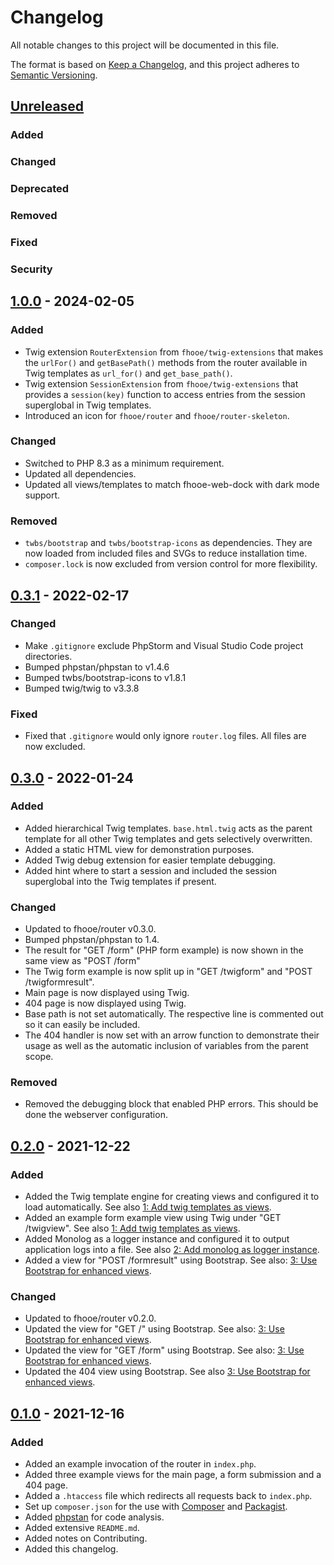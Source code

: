 # Changelog

All notable changes to this project will be documented in this file.

The format is based on [Keep a Changelog](https://keepachangelog.com/en/1.1.0/),
and this project adheres to [Semantic Versioning](https://semver.org/spec/v2.0.0.html).

## [Unreleased]

### Added
### Changed
### Deprecated
### Removed
### Fixed
### Security

## [1.0.0] - 2024-02-05

### Added

- Twig extension `RouterExtension` from `fhooe/twig-extensions` that makes the `urlFor()` and `getBasePath()` methods
  from the router available in Twig templates as `url_for()` and `get_base_path()`.
- Twig extension `SessionExtension` from `fhooe/twig-extensions` that provides a `session(key)` function to access
  entries from the session superglobal in Twig templates.
- Introduced an icon for `fhooe/router` and `fhooe/router-skeleton`.

### Changed

- Switched to PHP 8.3 as a minimum requirement.
- Updated all dependencies.
- Updated all views/templates to match fhooe-web-dock with dark mode support.

### Removed

- `twbs/bootstrap` and `twbs/bootstrap-icons` as dependencies. They are now loaded from included files and SVGs to
  reduce installation time.
- `composer.lock` is now excluded from version control for more flexibility.

## [0.3.1] - 2022-02-17

### Changed

- Make `.gitignore` exclude PhpStorm and Visual Studio Code project directories.
- Bumped phpstan/phpstan to v1.4.6
- Bumped twbs/bootstrap-icons to v1.8.1
- Bumped twig/twig to v3.3.8

### Fixed

- Fixed that `.gitignore` would only ignore `router.log` files. All files are now excluded.

## [0.3.0] - 2022-01-24

### Added

- Added hierarchical Twig templates. `base.html.twig` acts as the parent template for all other Twig templates and gets
  selectively overwritten.
- Added a static HTML view for demonstration purposes.
- Added Twig debug extension for easier template debugging.
- Added hint where to start a session and included the session superglobal into the Twig templates if present.

### Changed

- Updated to fhooe/router v0.3.0.
- Bumped phpstan/phpstan to 1.4.
- The result for "GET /form" (PHP form example) is now shown in the same view as "POST /form"
- The Twig form example is now split up in "GET /twigform" and "POST /twigformresult".
- Main page is now displayed using Twig.
- 404 page is now displayed using Twig.
- Base path is not set automatically. The respective line is commented out so it can easily be included.
- The 404 handler is now set with an arrow function to demonstrate their usage as well as the automatic inclusion of
  variables from the parent scope.

### Removed

- Removed the debugging block that enabled PHP errors. This should be done the webserver configuration.

## [0.2.0] - 2021-12-22

### Added

- Added the Twig template engine for creating views and configured it to load automatically. See
  also [1: Add twig templates as views](https://github.com/Digital-Media/fhooe-router-skeleton/issues/1).
- Added an example form example view using Twig under "GET /twigview". See
  also [1: Add twig templates as views](https://github.com/Digital-Media/fhooe-router-skeleton/issues/1).
- Added Monolog as a logger instance and configured it to output application logs into a file. See
  also [2: Add monolog as logger instance](https://github.com/Digital-Media/fhooe-router-skeleton/issues/2).
- Added a view for "POST /formresult" using Bootstrap. See
  also: [3: Use Bootstrap for enhanced views](https://github.com/Digital-Media/fhooe-router-skeleton/issues/3).

### Changed

- Updated to fhooe/router v0.2.0.
- Updated the view for "GET /" using Bootstrap. See
  also: [3: Use Bootstrap for enhanced views](https://github.com/Digital-Media/fhooe-router-skeleton/issues/3).
- Updated the view for "GET /form" using Bootstrap. See
  also: [3: Use Bootstrap for enhanced views](https://github.com/Digital-Media/fhooe-router-skeleton/issues/3).
- Updated the 404 view using Bootstrap. See
  also [3: Use Bootstrap for enhanced views](https://github.com/Digital-Media/fhooe-router-skeleton/issues/3).

## [0.1.0] - 2021-12-16

### Added

- Added an example invocation of the router in `index.php`.
- Added three example views for the main page, a form submission and a 404 page.
- Added a `.htaccess` file which redirects all requests back to `index.php`.
- Set up `composer.json` for the use with [Composer](https://getcomposer.org/) and [Packagist](https://packagist.org/).
- Added [phpstan](https://packagist.org/packages/phpstan/phpstan) for code analysis.
- Added extensive `README.md`.
- Added notes on Contributing.
- Added this changelog.

[Unreleased]: https://github.com/Digital-Media/fhooe-router-skeleton/compare/v1.0.0...HEAD
[1.0.0]: https://github.com/Digital-Media/fhooe-router-skeleton/compare/v0.3.1...v1.0.0
[0.3.1]: https://github.com/Digital-Media/fhooe-router-skeleton/compare/v0.3.0...v0.3.1
[0.3.0]: https://github.com/Digital-Media/fhooe-router-skeleton/compare/v0.2.0...v0.3.0
[0.2.0]: https://github.com/Digital-Media/fhooe-router-skeleton/compare/v0.1.0...v0.2.0
[0.1.0]: https://github.com/Digital-Media/fhooe-router-skeleton/releases/tag/v0.1.0
